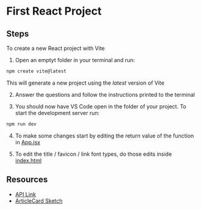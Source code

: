 # First React Project

## Steps

To create a new React project with Vite

1. Open an emptyt folder in your terminal and run:
```sh
npm create vite@latest
```
This will generate a new project using the *latest* version of Vite

2. Answer the questions and follow the instructions printed to the terminal

3. You should now have VS Code open in the folder of your project. To start the development server run:
```sh
npm run dev
```

4. To make some changes start by editing the return value of the function in [App.jsx](./src/App.jsx)

5. To edit the title / favicon / link font types, do those edits inside [index.html](./index.html)

## Resources

- [API Link](https://realworld-docs.netlify.app/docs/specs/frontend-specs/swagger)
- [ArticleCard Sketch](https://excalidraw.com/#json=ZgSA4gc66HUc3Ro5Heji4,47omrORbpF5FrHD5LsroVA)